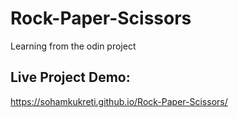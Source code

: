 # Rock-Paper-Scissors
Learning from the odin project

## Live Project Demo:
https://sohamkukreti.github.io/Rock-Paper-Scissors/
